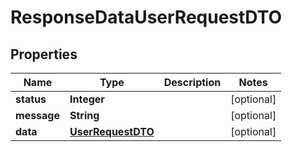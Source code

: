 

# ResponseDataUserRequestDTO


## Properties

| Name | Type | Description | Notes |
|------------ | ------------- | ------------- | -------------|
|**status** | **Integer** |  |  [optional] |
|**message** | **String** |  |  [optional] |
|**data** | [**UserRequestDTO**](UserRequestDTO.md) |  |  [optional] |



